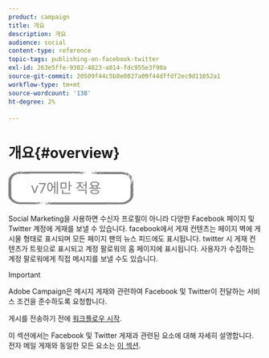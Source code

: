```yaml
---
product: campaign
title: 개요
description: 개요
audience: social
content-type: reference
topic-tags: publishing-on-facebook-twitter
exl-id: 263e5ffe-9302-4823-a814-fdc955e3f90a
source-git-commit: 20509f44c5b8e0827a09f44dffdf2ec9d11652a1
workflow-type: tm+mt
source-wordcount: '138'
ht-degree: 2%

---
```


# 개요{#overview}

![](../../assets/v7-only.svg)

Social Marketing을 사용하면 수신자 프로필이 아니라 다양한 Facebook 페이지 및 Twitter 계정에 게재를 보낼 수 있습니다. facebook에서 게재 컨텐츠는 페이지 벽에 게시물 형태로 표시되며 모든 페이지 팬의 뉴스 피드에도 표시됩니다. twitter 시 게재 컨텐츠가 트윗으로 표시되고 계정 팔로워의 홈 페이지에 표시됩니다. 사용자가 수집하는 계정 팔로워에게 직접 메시지를 보낼 수도 있습니다.

>[!IMPORTANT]
>
>Adobe Campaign은 메시지 게재와 관련하여 Facebook 및 Twitter이 전달하는 서비스 조건을 준수하도록 요청합니다.
>
>게시를 전송하기 전에 [워크플로우 시작](../../social/using/starting-workflows.md).

이 섹션에서는 Facebook 및 Twitter 게재과 관련된 요소에 대해 자세히 설명합니다. 전자 메일 게재와 동일한 모든 요소는 [이 섹션](../../delivery/using/about-email-channel.md).
